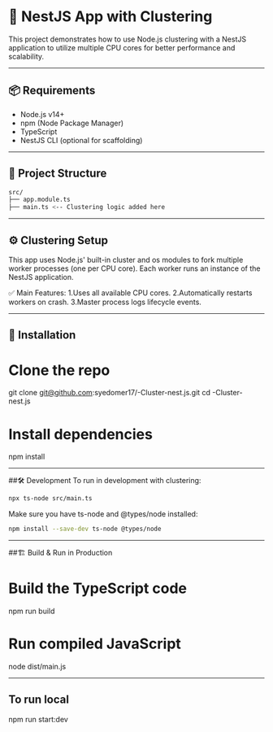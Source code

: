 # 🚀 NestJS App with Clustering

This project demonstrates how to use Node.js clustering with a NestJS application to utilize multiple CPU cores for better performance and scalability.

---

## 📦 Requirements

- Node.js v14+
- npm (Node Package Manager)
- TypeScript
- NestJS CLI (optional for scaffolding)

---

## 📁 Project Structure

```bash
src/
├── app.module.ts
├── main.ts <-- Clustering logic added here
```

---

## ⚙️ Clustering Setup
This app uses Node.js' built-in cluster and os modules to fork multiple worker processes (one per CPU core). Each worker runs an instance of the NestJS application.

✅ Main Features:
1.Uses all available CPU cores.
2.Automatically restarts workers on crash.
3.Master process logs lifecycle events.

---

## 🔧 Installation
# Clone the repo
git clone git@github.com:syedomer17/-Cluster-nest.js.git
cd -Cluster-nest.js

# Install dependencies
npm install

---

##🛠️ Development
To run in development with clustering:
```bash
npx ts-node src/main.ts
```
Make sure you have ts-node and @types/node installed:
```bash
npm install --save-dev ts-node @types/node
```

---

##🏗️ Build & Run in Production
# Build the TypeScript code
npm run build

# Run compiled JavaScript
node dist/main.js

---

## To run local
npm run start:dev